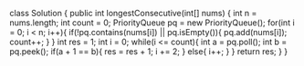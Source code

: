 class Solution {
public int longestConsecutive(int[] nums) {
int n = nums.length;
int count = 0;
PriorityQueue<Integer> pq = new PriorityQueue<Integer>();
for(int i = 0; i < n; i++){
if(!pq.contains(nums[i]) || pq.isEmpty()){
pq.add(nums[i]);
count++;
}
}
int res = 1;
int i = 0;
while(i <= count){
int a =  pq.poll();
int b = pq.peek();
if(a + 1 == b){
res = res + 1;
i += 2;
}
else{
i++;
}
}
return res;
}
}